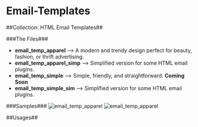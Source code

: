 # Email-Templates

##Collection: HTML Email Templates##

###The Files###

- **email_temp_apparel** --> A modern and trendy design perfect for beauty, fashion, or thrift advertising.
- **email_temp_apparel_simp** --> Simplified version for some HTML email plugins. 
- **email_temp_simple** --> Simple, friendly, and straightforward. **Coming Soon**
- **email_temp_simple_sim** --> Simplified version for some HTML email plugins. 


###Samples###
![email_temp_apparel](sample.jpg)  ![email_temp_apparel](sample_2.jpg)

##Usages##



